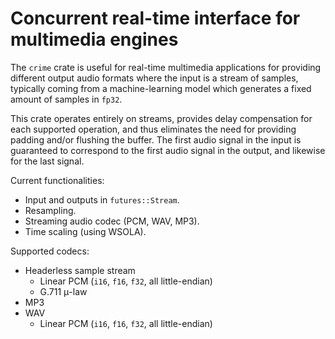 # Concurrent real-time interface for multimedia engines

The `crime` crate is useful for real-time multimedia applications for providing
different output audio formats where the input is a stream of samples,
typically coming from a machine-learning model which generates a fixed amount
of samples in `fp32`.

This crate operates entirely on streams, provides delay compensation for each
supported operation, and thus eliminates the need for providing padding and/or
flushing the buffer. The first audio signal in the input is guaranteed to
correspond to the first audio signal in the output, and likewise for the last
signal.

Current functionalities:

* Input and outputs in `futures::Stream`.
* Resampling.
* Streaming audio codec (PCM, WAV, MP3).
* Time scaling (using WSOLA).

Supported codecs:

* Headerless sample stream
  * Linear PCM (`i16`, `f16`, `f32`, all little-endian)
  * G.711 μ-law
* MP3
* WAV
  * Linear PCM (`i16`, `f16`, `f32`, all little-endian)
